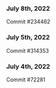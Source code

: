 ### July 8th, 2022

Commit #234462

### July 5th, 2022

Commit #314353


### July 4th, 2022

Commit #72281
